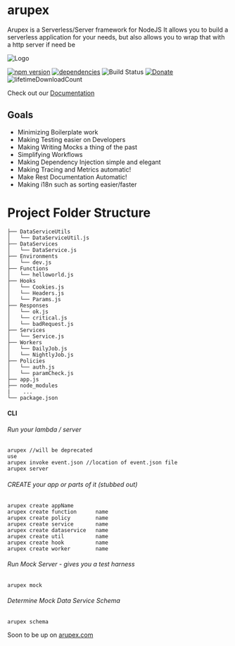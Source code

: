 # arupex
Arupex is a Serverless/Server framework for NodeJS
It allows you to build a serverless application for your needs, but also allows you to wrap that with a http server if need be

![Logo](http://arupex.com/img/logo.png)

[![npm version](https://badge.fury.io/js/arupex.svg)](https://badge.fury.io/js/arupex)
[![dependencies](https://david-dm.org/arupex/areupex.svg)](http://github.com/arupex/arupex)
![Build Status](https://api.travis-ci.org/arupex/arupex.svg?branch=master) 
[![Donate](https://img.shields.io/badge/Donate-Arupex-green.svg)](https://pledgie.com/campaigns/31873)
![lifetimeDownloadCount](https://img.shields.io/npm/dt/arupex.svg?maxAge=2592000)


Check out our [Documentation](./demo/README.md)  

## Goals
 - Minimizing Boilerplate work
 - Making Testing easier on Developers
 - Making Writing Mocks a thing of the past
 - Simplifying Workflows
 - Making Dependency Injection simple and elegant
 - Making Tracing and Metrics automatic!
 - Make Rest Documentation Automatic!
 - Making i18n such as sorting easier/faster

# Project Folder Structure
    ├── DataServiceUtils
    │   └── DataServiceUtil.js
    ├── DataServices
    │   └── DataService.js
    ├── Environments
    │   └── dev.js
    ├── Functions
    │   └── helloworld.js
    ├── Hooks
    │   └── Cookies.js
    │   └── Headers.js
    │   └── Params.js
    ├── Responses
    │   └── ok.js
    │   └── critical.js
    │   └── badRequest.js
    ├── Services
    │   └── Service.js
    ├── Workers
    │   └── DailyJob.js
    │   └── NightlyJob.js
    ├── Policies
    │   └── auth.js
    │   └── paramCheck.js
    ├── app.js
    ├── node_modules
    |    ...
    └── package.json

#### CLI
    
###### Run your lambda / server
    arupex //will be deprecated 
    use
    arupex invoke event.json //location of event.json file 
    arupex server 
    
###### CREATE your app or parts of it (stubbed out)
    arupex create appName
    arupex create function      name
    arupex create policy        name
    arupex create service       name   
    arupex create dataservice   name  
    arupex create util          name
    arupex create hook          name
    arupex create worker        name
                 
        
###### Run Mock Server - gives you a test harness
    arupex mock
    
###### Determine Mock Data Service Schema
    arupex schema


Soon to be up on [arupex.com](http://arupex.com)